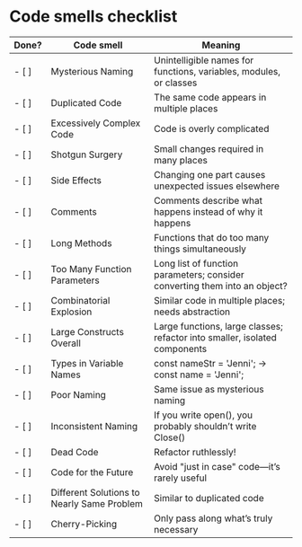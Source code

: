 # Code smells checklist

| Done?    | Code smell | Meaning | 
| -------- | ---------- | ------- | 
| - [ ] | Mysterious Naming | Unintelligible names for functions, variables, modules, or classes	 |
| - [ ]| Duplicated Code | The same code appears in multiple places | 
| - [ ] | Excessively Complex Code | Code is overly complicated | 
| - [ ] | Shotgun Surgery | Small changes required in many places | 
| - [ ] | Side Effects | Changing one part causes unexpected issues elsewhere | 
| - [ ] | Comments | Comments describe what happens instead of why it happens | 
| - [ ] | Long Methods | Functions that do too many things simultaneously | 
| - [ ] | Too Many Function Parameters | Long list of function parameters; consider converting them into an object? | 
| - [ ] | Combinatorial Explosion | Similar code in multiple places; needs abstraction | 
| - [ ] | Large Constructs Overall | Large functions, large classes; refactor into smaller, isolated components | 
| - [ ] | Types in Variable Names | const nameStr = 'Jenni'; → const name = 'Jenni'; | 
| - [ ] | Poor Naming | Same issue as mysterious naming	 | 
| - [ ] | Inconsistent Naming | If you write open(), you probably shouldn’t write Close() | 
| - [ ] | Dead Code | Refactor ruthlessly! | 
| - [ ] | Code for the Future | Avoid "just in case" code—it’s rarely useful	| 
| - [ ] | Different Solutions to Nearly Same Problem | Similar to duplicated code | 
| - [ ] | Cherry-Picking | Only pass along what’s truly necessary | 

